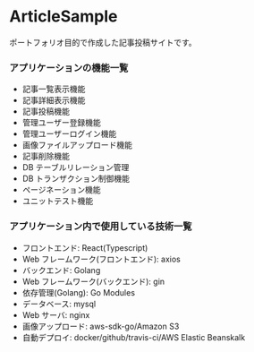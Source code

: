 # ArticleSample

ポートフォリオ目的で作成した記事投稿サイトです。

### アプリケーションの機能一覧

- 記事一覧表示機能
- 記事詳細表示機能
- 記事投稿機能
- 管理ユーザー登録機能
- 管理ユーザーログイン機能
- 画像ファイルアップロード機能
- 記事削除機能
- DB テーブルリレーション管理
- DB トランザクション制御機能
- ページネーション機能
- ユニットテスト機能

### アプリケーション内で使用している技術一覧

- フロントエンド: React(Typescript)
- Web フレームワーク(フロントエンド): axios
- バックエンド: Golang
- Web フレームワーク(バックエンド): gin
- 依存管理(Golang): Go Modules
- データベース: mysql
- Web サーバ: nginx
- 画像アップロード: aws-sdk-go/Amazon S3
- 自動デプロイ: docker/github/travis-ci/AWS Elastic Beanskalk
